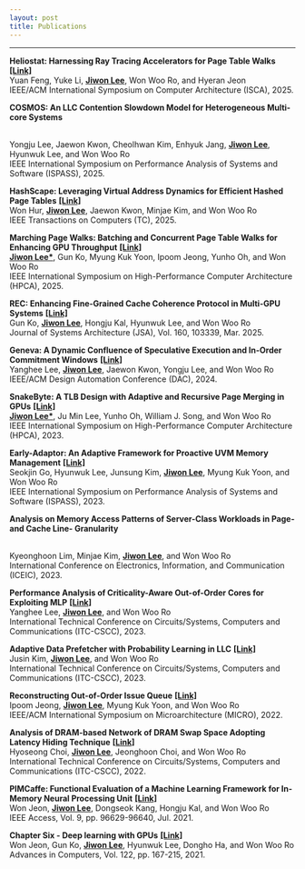 ```yaml
---
layout: post
title: Publications
---
```


-----
**Heliostat: Harnessing Ray Tracing Accelerators for Page Table Walks**
<a href="https://doi.org/10.1145/3695053.3731011" 
    style="color: inherit; 
           text-decoration: underline;
           font-weight: bold;">
    [Link]
</a>
<br>
<span style="color: var(--gray-500);">Yuan Feng, Yuke Li, </span><!--
--><span style="color: var(--heading-color); font-weight: bold; text-decoration: underline;">Jiwon Lee</span><!--
--><span style="color: var(--gray-500);">, Won Woo Ro, and Hyeran Jeon</span> <br>
<span style="color: var(--heading-color);">IEEE/ACM International Symposium on Computer Architecture (ISCA), 2025.  </span> <br>  

**COSMOS: An LLC Contention Slowdown Model for Heterogeneous Multi-core Systems**
<!-- <a href="https://doi.ieeecomputersociety.org/10.1109/TC.2025.3543698" 
    style="color: inherit; 
           text-decoration: underline;
           font-weight: bold;">
    [Link]
</a> -->
<br>
<span style="color: var(--gray-500);">Yongju Lee, Jaewon Kwon, Cheolhwan Kim, Enhyuk Jang, </span><!--
--><span style="color: var(--heading-color); font-weight: bold; text-decoration: underline;">Jiwon Lee</span><!--
--><span style="color: var(--gray-500);">, Hyunwuk Lee, and Won Woo Ro</span> <br>
<span style="color: var(--heading-color);">IEEE International Symposium on Performance Analysis of Systems and Software (ISPASS), 2025.</span> <br>


**HashScape: Leveraging Virtual Address Dynamics for Efficient Hashed Page Tables**
<a href="https://doi.ieeecomputersociety.org/10.1109/TC.2025.3543698" 
    style="color: inherit; 
           text-decoration: underline;
           font-weight: bold;">
    [Link]
</a>
<br>
<span style="color: var(--gray-500);">Won Hur, </span><!--
--><span style="color: var(--heading-color); font-weight: bold; text-decoration: underline;">Jiwon Lee</span><!--
--><span style="color: var(--gray-500);">, Jaewon Kwon, Minjae Kim, and Won Woo Ro</span> <br>
<span style="color: var(--heading-color);">IEEE Transactions on Computers (TC), 2025.</span> <br>

**Marching Page Walks: Batching and Concurrent Page Table Walks for Enhancing GPU Throughput**
<a href="https://doi.org/10.1109/HPCA61900.2025.00123" 
    style="color: inherit; 
           text-decoration: underline;
           font-weight: bold;">
    [Link]
</a>
<br>
<span style="color: var(--heading-color); font-weight: bold; text-decoration: underline;">Jiwon Lee*</span><!--
--><span style="color: var(--gray-500);">, Gun Ko, Myung Kuk Yoon, Ipoom Jeong, Yunho Oh, and Won Woo Ro</span> <br>
<span style="color: var(--heading-color);">IEEE International Symposium on High-Performance Computer Architecture (HPCA), 2025. </span> <br> 

**REC: Enhancing Fine-Grained Cache Coherence Protocol in Multi-GPU Systems**
<a href="https://doi.org/10.1016/j.sysarc.2025.103339" 
    style="color: inherit; 
           text-decoration: underline;
           font-weight: bold;">
    [Link]
</a>
<br>
<span style="color: var(--gray-500);">Gun Ko, </span><!--
--><span style="color: var(--heading-color); font-weight: bold; text-decoration: underline;">Jiwon Lee</span><!--
--><span style="color: var(--gray-500);">, Hongju Kal, Hyunwuk Lee, and Won Woo Ro</span> <br>
<span style="color: var(--heading-color);">Journal of Systems Architecture (JSA), Vol. 160, 103339, Mar. 2025.</span> <br> 

**Geneva: A Dynamic Confluence of Speculative Execution and In-Order Commitment Windows**
<a href="https://doi.org/10.1145/3649329.3655924" 
    style="color: inherit; 
           text-decoration: underline;
           font-weight: bold;">
    [Link]
</a>
<br>
<span style="color: var(--gray-500);">Yanghee Lee, </span><!--
--><span style="color: var(--heading-color); font-weight: bold; text-decoration: underline;">Jiwon Lee</span><!--
--><span style="color: var(--gray-500);">, Jaewon Kwon, Yongju Lee, and Won Woo Ro</span> <br>
<span style="color: var(--heading-color);">IEEE/ACM Design Automation Conference (DAC), 2024.</span> <br> 

**SnakeByte: A TLB Design with Adaptive and Recursive Page Merging in GPUs**
<a href="https://doi.org/10.1109/HPCA56546.2023.10071063" 
    style="color: inherit; 
           text-decoration: underline;
           font-weight: bold;">
    [Link]
</a>
<br>
<span style="color: var(--heading-color); font-weight: bold; text-decoration: underline;">Jiwon Lee*</span><!--
--><span style="color: var(--gray-500);">, Ju Min Lee, Yunho Oh, William J. Song, and Won Woo Ro</span> <br>
<span style="color: var(--heading-color);">IEEE International Symposium on High-Performance Computer Architecture (HPCA), 2023.</span> <br> 

**Early-Adaptor: An Adaptive Framework for Proactive UVM Memory Management**
<a href="https://doi.org/10.1109/ISPASS57527.2023.00032" 
    style="color: inherit; 
           text-decoration: underline;
           font-weight: bold;">
    [Link]
</a>
<br>
<span style="color: var(--gray-500);">Seokjin Go, Hyunwuk Lee, Junsung Kim, </span><!--
--><span style="color: var(--heading-color); font-weight: bold; text-decoration: underline;">Jiwon Lee</span><!--
--><span style="color: var(--gray-500);">, Myung Kuk Yoon, and Won Woo Ro</span> <br>
<span style="color: var(--heading-color);">IEEE International Symposium on Performance Analysis of Systems and Software (ISPASS), 2023.</span> <br> 

**Analysis on Memory Access Patterns of Server-Class Workloads in Page- and Cache Line- Granularity**
<!-- <a href="https://doi.org/10.1109/ISPASS57527.2023.00032" 
    style="color: inherit; 
           text-decoration: underline;
           font-weight: bold;">
    [Link]
</a> -->
<br>
<span style="color: var(--gray-500);">Kyeonghoon Lim, Minjae Kim, </span><!--
--><span style="color: var(--heading-color); font-weight: bold; text-decoration: underline;">Jiwon Lee</span><!--
--><span style="color: var(--gray-500);">, and Won Woo Ro</span> <br>
<span style="color: var(--heading-color);">International Conference on Electronics, Information, and Communication (ICEIC), 2023.</span> <br> 

**Performance Analysis of Criticality-Aware Out-of-Order Cores for Exploiting MLP**
<a href="https://doi.org/10.1109/ITC-CSCC58803.2023.10212794" 
    style="color: inherit; 
           text-decoration: underline;
           font-weight: bold;">
    [Link]
</a>
<br>
<span style="color: var(--gray-500);">Yanghee Lee, </span><!--
--><span style="color: var(--heading-color); font-weight: bold; text-decoration: underline;">Jiwon Lee</span><!--
--><span style="color: var(--gray-500);">, and Won Woo Ro</span> <br>
<span style="color: var(--heading-color);">International Technical Conference on Circuits/Systems, Computers and Communications (ITC-CSCC), 2023.</span> <br> 

**Adaptive Data Prefetcher with Probability Learning in LLC**
<a href="https://doi.org/10.1109/ITC-CSCC58803.2023.10212572" 
    style="color: inherit; 
           text-decoration: underline;
           font-weight: bold;">
    [Link]
</a>
<br>
<span style="color: var(--gray-500);">Jusin Kim, </span><!--
--><span style="color: var(--heading-color); font-weight: bold; text-decoration: underline;">Jiwon Lee</span><!--
--><span style="color: var(--gray-500);">, and Won Woo Ro</span> <br>
<span style="color: var(--heading-color);">International Technical Conference on Circuits/Systems, Computers and Communications (ITC-CSCC), 2023.</span> <br> 

**Reconstructing Out-of-Order Issue Queue**
<a href="https://doi.org/10.1109/MICRO56248.2022.00023" 
    style="color: inherit; 
           text-decoration: underline;
           font-weight: bold;">
    [Link]
</a>
<br>
<span style="color: var(--gray-500);">Ipoom Jeong, </span><!--
--><span style="color: var(--heading-color); font-weight: bold; text-decoration: underline;">Jiwon Lee</span><!--
--><span style="color: var(--gray-500);">, Myung Kuk Yoon, and Won Woo Ro</span> <br>
<span style="color: var(--heading-color);">IEEE/ACM International Symposium on Microarchitecture (MICRO), 2022.</span> <br> 

**Analysis of DRAM-based Network of DRAM Swap Space Adopting Latency Hiding Technique**
<a href="https://doi.org/10.1109/ITC-CSCC55581.2022.9894856" 
    style="color: inherit; 
           text-decoration: underline;
           font-weight: bold;">
    [Link]
</a>
<br>
<span style="color: var(--gray-500);">Hyoseong Choi, </span><!--
--><span style="color: var(--heading-color); font-weight: bold; text-decoration: underline;">Jiwon Lee</span><!--
--><span style="color: var(--gray-500);">, Jeonghoon Choi, and Won Woo Ro</span> <br>
<span style="color: var(--heading-color);">International Technical Conference on Circuits/Systems, Computers and Communications (ITC-CSCC), 2022.</span> <br> 

**PIMCaffe: Functional Evaluation of a Machine Learning Framework for In-Memory Neural Processing Unit**
<a href="https://doi.org/10.1109/ACCESS.2021.3094043" 
    style="color: inherit; 
           text-decoration: underline;
           font-weight: bold;">
    [Link]
</a>
<br>
<span style="color: var(--gray-500);">Won Jeon, </span><!--
--><span style="color: var(--heading-color); font-weight: bold; text-decoration: underline;">Jiwon Lee</span><!--
--><span style="color: var(--gray-500);">, Dongseok Kang, Hongju Kal, and Won Woo Ro</span> <br>
<span style="color: var(--heading-color);">IEEE Access, Vol. 9, pp. 96629-96640, Jul. 2021.</span> <br> 

**Chapter Six - Deep learning with GPUs**
<a href="https://doi.org/10.1016/bs.adcom.2020.11.003" 
    style="color: inherit; 
           text-decoration: underline;
           font-weight: bold;">
    [Link]
</a>
<br>
<span style="color: var(--gray-500);">Won Jeon, Gun Ko, </span><!--
--><span style="color: var(--heading-color); font-weight: bold; text-decoration: underline;">Jiwon Lee</span><!--
--><span style="color: var(--gray-500);">, Hyunwuk Lee, Dongho Ha, and Won Woo Ro</span> <br>
<span style="color: var(--heading-color);">Advances in Computers, Vol. 122, pp. 167-215, 2021.</span> <br> 


